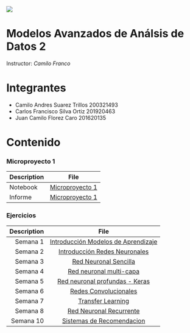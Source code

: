 ![](https://investigaciones.uniandes.edu.co/wp-content/themes/vicerrectoria001/images/logo2.png)
# Modelos Avanzados de Análsis de Datos 2

Instructor: *Camilo Franco*
 
# Integrantes

* Camilo Andres Suarez Trillos 200321493
* Carlos Francisco Silva Ortiz 201920463
* Juan Camilo Florez Caro 201620135

 

# Contenido
### Microproyecto 1 


|Description|File|
|----|--------|
|Notebook|[Microproyecto 1](https://github.com/NecesitoUnNick/Modelos-2/blob/master/01/MicroProyecto1_StartUp.ipynb)|
|Informe|[Microproyecto 1](https://github.com/NecesitoUnNick/Modelos-2/blob/master/01/Entrega%20Proyecto.pdf)|

 

### Ejercicios
 

|Description  | File|
|-----------: |:------------:|
|Semana 1|[Introducción Modelos de Aprendizaje](https://github.com/NecesitoUnNick/Modelos-2/blob/master/01/Semana1.ipynb)|
|Semana 2|[Introducción Redes Neuronales](https://github.com/NecesitoUnNick/Modelos-2/blob/master/02/semana2.ipynb)|
|Semana 3|[Red Neuronal Sencilla](https://nbviewer.jupyter.org/github/NecesitoUnNick/Modelos-2/blob/master/03/Semana3_RedNeuronalSencilla_Actividad.ipynb)|
|Semana 4|[Red neuronal multi-capa](https://nbviewer.jupyter.org/github/NecesitoUnNick/Modelos-2/blob/master/04/Semana4_RedNeuronalProfunda_Actividad.ipynb)|
|Semana 5|[Red neuronal profundas - Keras](https://nbviewer.jupyter.org/github/NecesitoUnNick/Modelos-2/blob/master/05/Semana5_RedesProfundas_Keras_Actividad.ipynb)|
|Semana 6|[Redes Convolucionales](https://nbviewer.jupyter.org/github/NecesitoUnNick/Modelos-2/blob/master/06/Semana6_RedesConvolucionales_Actividad.ipynb)|
|Semana 7|[Transfer Learning](https://nbviewer.jupyter.org/github/NecesitoUnNick/Modelos-2/blob/master/07/Semana7_TransferLearning_Actividad.ipynb)|
|Semana 8|[Red Neuronal Recurrente](https://nbviewer.jupyter.org/github/NecesitoUnNick/Modelos-2/blob/master/08/Semana8_RedNeuronalRecurrente_LSTMBidireccional_Actividad.ipynb)|
|Semana 10|[Sistemas de Recomendacion](https://nbviewer.jupyter.org/github/NecesitoUnNick/Modelos-2/blob/master/10/Semana10_IntroSistemasRecomendacion_Actividad.ipynb)|
